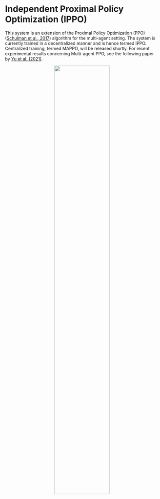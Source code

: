 # Independent Proximal Policy Optimization (IPPO)

This system is an extension of the Proximal Policy Optimization (PPO) ([Schulman et al., 2017]) algorithm for the multi-agent setting. The system is currently trained in a decentralized manner and is hence termed IPPO. Centralized training, termed MAPPO, will be released shortly. For recent experimental results concerning Multi-agent PPO, see the following paper by [Yu et al. (2021)].

<p style="text-align:center;">
<img src="https://raw.githubusercontent.com/instadeepai/Mava/develop/docs/images/ppo.png" width="60%">
</p>

[Schulman et al., 2017]: https://arxiv.org/pdf/1707.06347
[Yu et al. (2021)]: https://arxiv.org/pdf/2103.01955
